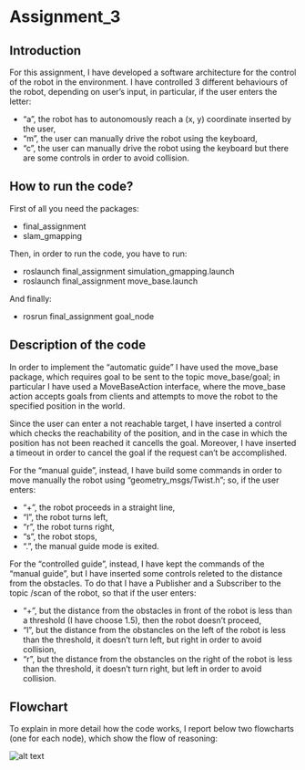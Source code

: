 # Assignment_3
## Introduction
For this assignment, I have developed a software architecture for the control of the robot in the environment. 
I have controlled 3 different behaviours of the robot, depending on user’s input, in particular, if the user enters the letter:
*	“a”, the robot has to autonomously reach a (x, y) coordinate inserted by the user,
*	“m”, the user can manually drive the robot using the keyboard,
*	“c”, the user can manually drive the robot using the keyboard but there are some controls in order to avoid collision. 

## How to run the code?
First of all you need the packages: 
*	final_assignment
*	slam_gmapping

Then, in order to run the code, you have to run:
*	roslaunch final_assignment simulation_gmapping.launch
*	roslaunch final_assignment move_base.launch

And finally:
*	rosrun final_assignment goal_node

## Description of the code
In order to implement the “automatic guide” I have used the move_base package, which requires goal to be sent to the topic move_base/goal; in particular I have used a MoveBaseAction interface, where the move_base action accepts goals from clients and attempts to move the robot to the specified position in the world. 

Since the user can enter a not reachable target, I have inserted a control which checks the reachability of the position, and in the case in which the position has not been reached it cancells the goal. Moreover, I have inserted a timeout in order to cancel the goal if the request can’t be accomplished. 

For the “manual guide”, instead, I have build some commands in order to move manually the robot using “geometry_msgs/Twist.h”; so, if the user enters:
*	“+”, the robot proceeds in a straight line,
*	“l”, the robot turns left,
*	“r”, the robot turns right,
*	“s”, the robot stops,
*	“.”, the manual guide mode is exited.

For the “controlled guide”, instead, I have kept the commands of the “manual guide”, but I have inserted some controls releted to the distance from the obstacles. To do that I have a Publisher and a Subscriber to the topic /scan of the robot, so that if the user enters:
*	“+”, but the distance from the obstacles in front of the robot is less than a threshold (I have choose 1.5), then the robot doesn’t proceed,
*	“l”, but the distance from the obstancles on the left of the robot is less than the threshold, it doesn’t turn left, but right in order to avoid collision,
*	“r”, but the distance from the obstancles on the right of the robot is less than the threshold, it doesn’t turn right, but left in order to avoid collision. 

## Flowchart
To explain in more detail how the code works, I report below two flowcharts (one for each node), which show the flow of reasoning:

![alt text](https://github.com/MartinaGermani/Assignment3_ResearchTrackI/blob/main/flowchart_control.jpg?raw=true)

